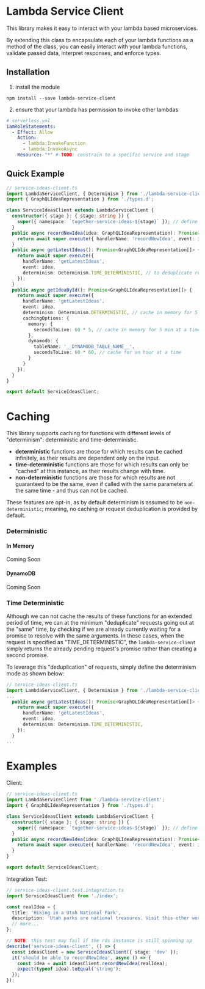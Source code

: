 # Lambda Service Client
This library makes it easy to interact with your lambda based microservices.

By extending this class to encapsulate each of your lambda functions as a method of the class, you can easily interact with your lambda functions, validate passed data, interpret responses, and enforce types.

## Installation
1. install the module
```
npm install --save lambda-service-client
```

2. ensure that your lambda has permission to invoke other lambdas
```yml
# serverless.yml
iamRoleStatements:
  - Effect: Allow
    Action:
      - lambda:InvokeFunction
      - lambda:InvokeAsync
    Resource: "*" # TODO: constrain to a specific service and stage
```


## Quick Example

```ts
// service-ideas-client.ts
import LambdaServiceClient, { Determinism } from './lambda-service-client';
import { GraphQLIdeaRepresentation } from './types.d';

class ServiceIdeasClient extends LambdaServiceClient {
  constructor({ stage }: { stage: string }) {
    super({ namespace: `tugether-service-ideas-${stage}` }); // define the namespace with a dynamic stage
  }
  public async recordNewIdea(idea: GraphQLIdeaRepresentation): Promise<{ uuid: string }> {
    return await super.execute({ handlerName: 'recordNewIdea', event: idea });
  }
  public async getLatestIdeas(): Promise<GraphQLIdeaRepresentation[]> {
    return await super.execute({
      handlerName: 'getLatestIdeas',
      event: idea,
      determinism: Determinism.TIME_DETERMINISTIC, // to deduplicate requests
    });
  }
  public async getIdeaById(): Promise<GraphQLIdeaRepresentation[]> {
    return await super.execute({
      handlerName: 'getLatestIdeas',
      event: idea,
      determinism: Determinism.DETERMINISTIC, // cache in memory for 5 min and in dynamodb for an hour (by config below)
      cachingOptions: {
        memory: {
          secondsToLive: 60 * 5, // cache in memory for 5 min at a time
        },
        dynamodb: {
          tableName: '__DYNAMODB_TABLE_NAME__',
          secondsToLive: 60 * 60, // cache for an hour at a time  
        }
      }
    });
  }
}

export default ServiceIdeasClient;
```

# Caching
This library supports caching for functions with different levels of "determinism": deterministic and time-deterministic.
- **deterministic** functions are those for which results can be cached infinitely, as their results are dependent only on the input.
- **time-deterministic** functions are those for which results can only be "cached" at this instance, as their results change with time.
- **non-deterministic** functions are those for which results are not guaranteed to be the same, even if called with the same parameters at the same time - and thus can not be cached.

These features are opt-in, as by default determinism is assumed to be `non-deterministic`; meaning, no caching or request deduplication is provided by default.

### Deterministic

#### In Memory
Coming Soon

#### DynamoDB
Coming Soon

### Time Deterministic
Although we can not cache the results of these functions for an extended period of time, we can at the minimum "deduplicate" requests going out at the "same" time, by checking if we are already currently waiting for a promise to resolve with the same arguments. In these cases, when the request is specified as "TIME_DETERMINISTIC", the `lambda-service-client` simply returns the already pending request's promise rather than creating a second promise.   

To leverage this "deduplication" of requests, simply define the determinism mode as shown below:

```ts
// service-ideas-client.ts
import LambdaServiceClient, { Determinism } from './lambda-service-client';
...
  public async getLatestIdeas(): Promise<GraphQLIdeaRepresentation[]> {
    return await super.execute({
      handlerName: 'getLatestIdeas',
      event: idea,
      determinism: Determinism.TIME_DETERMINISTIC,
    });
  }
...
```


# Examples

Client:
```ts
// service-ideas-client.ts
import LambdaServiceClient from './lambda-service-client';
import { GraphQLIdeaRepresentation } from './types.d';

class ServiceIdeasClient extends LambdaServiceClient {
  constructor({ stage }: { stage: string }) {
    super({ namespace: `tugether-service-ideas-${stage}` }); // define the namespace with a dynamic stage
  }
  public async recordNewIdea(idea: GraphQLIdeaRepresentation): Promise<{ uuid: string }> {
    return await super.execute({ handlerName: 'recordNewIdea', event: idea });
  }
}

export default ServiceIdeasClient;
```



Integration Test:
```ts
// service-ideas-client.test.integration.ts
import ServiceIdeasClient from './index';

const realIdea = {
  title: 'Hiking in a Utah National Park',
  description: 'Utah parks are national treasures. Visit this other world and take life on with a different perspective.',
  // more...
};

// NOTE: this test may fail if the rds instance is still spinning up
describe('service-ideas-client', () => {
  const ideasClient = new ServiceIdeasClient({ stage: 'dev' });
  it('should be able to recordNewIdea', async () => {
    const idea = await ideasClient.recordNewIdea(realIdea);
    expect(typeof idea).toEqual('string');
  });
});
```
